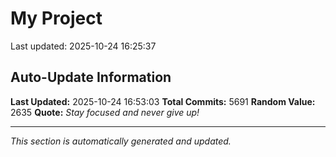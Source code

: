 # My Project


Last updated: 2025-10-24 16:25:37


































































































































































































































































































































































































































































































































































































































































































































































































































































































































































































































































































































































































































































































































































































































































































































































































































































































































































































































































































































































































































































































































































































































































































































































































































































































































































































































































































































































































































































































































































































































































































































































































































































































































































































































































































































































































































































































































































































































































































































































































































































































































































































































































































































































































































































































































































































































































































































































































































































































































































































































































































































































































































































































































































































































































































































































































































































































































































































































































































































































































































































































































































































































































































































## Auto-Update Information

**Last Updated:** 2025-10-24 16:53:03
**Total Commits:** 5691
**Random Value:** 2635
**Quote:** _Stay focused and never give up!_

---
_This section is automatically generated and updated._